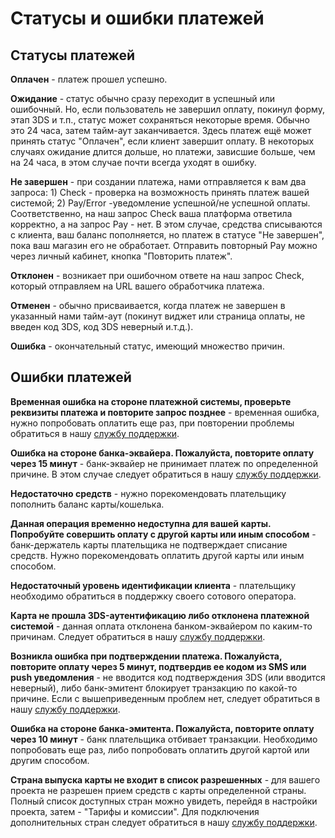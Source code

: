 # Статусы и ошибки платежей

## Статусы платежей

**Оплачен** - платеж прошел успешно.

**Ожидание** -  статус обычно сразу переходит в успешный или ошибочный. Но, если пользователь не завершил оплату, покинул форму, этап 3DS и т.п., статус может сохраняться некоторые время. Обычно это 24 часа, затем тайм-аут заканчивается. Здесь платеж ещё может принять статус "Оплачен", если клиент завершит оплату. В некоторых случаях ожидание длится дольше, но платежи, зависшие больше, чем на 24 часа, в этом случае почти всегда уходят в ошибку.  
  
**Не завершен** - при создании платежа, нами отправляется к вам два запроса: 1\) Check - проверка на возможность принять платеж вашей системой; 2\) Pay/Error -уведомление успешной/не успешной оплаты. Соответственно, на наш запрос Check ваша платформа ответила корректно, а на запрос Pay - нет. В этом случае, средства списываются с клиента, ваш баланс пополняется, но платеж в статусе "Не завершен", пока ваш магазин его не обработает. Отправить повторный Pay можно через личный кабинет, кнопка "Повторить платеж".

**Отклонен** - возникает при ошибочном ответе на наш запрос Check, который отправляем на URL вашего обработчика платежа.

**Отменен** - обычно присваивается, когда платеж не завершен в указанный нами тайм-аут \(покинут виджет или страница оплаты, не введен код 3DS, код 3DS неверный и.т.д.\).

**Ошибка** - окончательный статус, имеющий множество причин.  


## Ошибки платежей

**Временная ошибка на стороне платежной системы, проверьте реквизиты платежа и повторите запрос позднее** - временная ошибка, нужно попробовать оплатить еще раз, при повторении проблемы обратиться в нашу [службу поддержки](https://help.unitpay.money/support).

**Ошибка на стороне банка-эквайера. Пожалуйста, повторите оплату через 15 минут** - банк-эквайер не принимает платеж по определенной причине. В этом случае следует обратиться в нашу [службу поддержки](https://help.unitpay.money/support).

**Недостаточно средств** - нужно порекомендовать плательщику пополнить баланс карты/кошелька.

**Данная операция временно недоступна для вашей карты. Попробуйте совершить оплату с другой карты или иным способом** - банк-держатель карты плательщика не подтверждает списание средств. Нужно порекомендовать оплатить другой карты или иным способом. 

**Недостаточный уровень идентификации клиента** - плательщику необходимо обратиться в поддержку своего сотового оператора.

**Карта не прошла 3DS-аутентификацию либо отклонена платежной системой** -  данная оплата отклонена банком-эквайером по каким-то причинам. Следует обратиться в нашу [службу поддержки](https://help.unitpay.money/support).

**Возникла ошибка при подтверждении платежа. Пожалуйста, повторите оплату через 5 минут, подтвердив ее кодом из SMS или push уведомления** - не вводится код подтверждения 3DS \(или вводится неверный\), либо банк-эмитент блокирует транзакцию по какой-то причине. Если с вышеприведенным проблем нет, следует обратиться в нашу [службу поддержки](https://help.unitpay.money/support).

**Ошибка на стороне банка-эмитента. Пожалуйста, повторите оплату через 10 минут** - банк плательщика отбивает транзакции. Необходимо попробовать еще раз, либо попробовать оплатить другой картой или другим способом.

**Страна выпуска карты не входит в список разрешенных** - для вашего проекта не разрешен прием средств с карты определенной страны. Полный список доступных стран можно увидеть, перейдя в настройки проекта, затем - "Тарифы и комиссии". Для подключения дополнительных стран следует обратиться в нашу [службу поддержки](https://help.unitpay.money/support).

